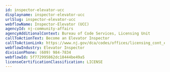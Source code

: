 ```yaml
---
id: inspector-elevator-ucc
displayname: inspector-elevator-ucc
urlSlug: inspector-elevator-ucc
webflowName: Inspector-Elevator (UCC)
agencyId: nj-community-affairs
agencyAdditionalContext: Bureau of Code Services, Licensing Unit
callToActionText: Become an Elevator Inspector
callToActionLink: https://www.nj.gov/dca/codes/offices/licensing_cont_ed.shtml
webflowIndustry: Elevator Inspector
divisionPhone: (609) 984-7834
webflowId: 5f772995862dc18444be49a5
licenseCertificationClassification: LICENSE
---
```

